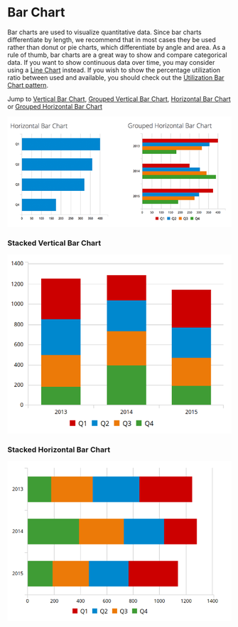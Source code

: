 # Bar Chart

Bar charts are used to visualize quantitative data. Since bar charts differentiate by length, we recommend that in most cases they be used rather than donut or pie charts, which differentiate by angle and area. As a rule of thumb, bar charts are a great way to show and compare categorical data. If you want to show continuous data over time, you may consider using a [Line Chart](http://www.patternfly.org/pattern-library/data-visualization/line-chart/#/api) instead. If you wish to show the percentage utilization ratio between used and available, you should check out the [Utilization Bar Chart pattern](https://www.patternfly.org/pattern-library/data-visualization/utilization-bar-chart).

Jump to [Vertical Bar Chart](#vertical-bar-chart), [Grouped Vertical Bar Chart](#grouped-vertical-bar-chart), [Horizontal Bar Chart](#horizontal-bar-chart) or [Grouped Horizontal Bar Chart](#grouped-horizontal-bar-chart)

![#horizontal-bar-chart](img/horizontal-bar-charts.png)

### Stacked Vertical Bar Chart
![#stacked-vertical-bar-chart](img/bar-chart-example-3.png)


### Stacked Horizontal Bar Chart
![#stacked-horizontal-bar-chart](img/bar-chart-example-6.png)